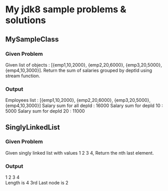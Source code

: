 # My jdk8 sample problems & solutions

## MySampleClass

### Given Problem
  Given list of objects  : [{emp1,10,2000}, {emp2,20,6000}, {emp3,20,5000}, {emp4,10,3000}]. Return the sum of salaries grouped by deptId using stream function.
### Output
  Employees list : [{emp1,10,2000}, {emp2,20,6000}, {emp3,20,5000}, {emp4,10,3000}]
  Salary sum for all depId : 16000
  Salary sum for depId 10 : 5000
  Salary sum for depId 20 : 11000


## SinglyLinkedList


### Given Problem
  Given singly linked list with values 1 2 3 4, Return the nth last element.
### Output
  1	2	3	4	
  Length is 4
  3rd Last node is 2

